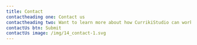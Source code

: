 ```yaml
---
title: Contact
contactheading one: Contact us
contactheading two: Want to learn more about how CurrikiStudio can work for your organization?
contactUs btn: Submit
contactUs image: /img/14_contact-1.svg
---
```

